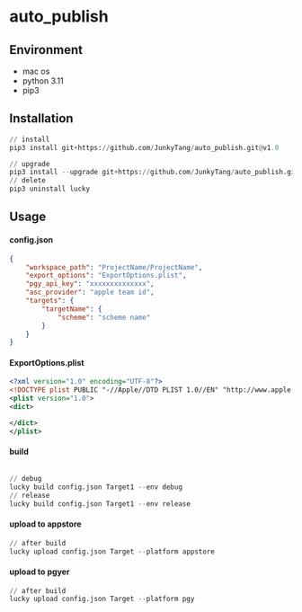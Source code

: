 # auto_publish

## Environment

* mac os
* python 3.11
* pip3


## Installation

```python
// install
pip3 install git+https://github.com/JunkyTang/auto_publish.git@v1.0

// upgrade
pip3 install --upgrade git+https://github.com/JunkyTang/auto_publish.git@1.0
// delete
pip3 uninstall lucky

```



## Usage

#### config.json

```json
{
    "workspace_path": "ProjectName/ProjectName",
    "export_options": "ExportOptions.plist",
    "pgy_api_key": "xxxxxxxxxxxxxx",
    "asc_provider": "apple team id",
    "targets": {
        "targetName": {
            "scheme": "scheme name"
        }
    }
}

```

#### ExportOptions.plist

```xml
<?xml version="1.0" encoding="UTF-8"?>
<!DOCTYPE plist PUBLIC "-//Apple//DTD PLIST 1.0//EN" "http://www.apple.com/DTDs/PropertyList-1.0.dtd">
<plist version="1.0">
<dict>

</dict>
</plist>
```

#### build

```python

// debug
lucky build config.json Target1 --env debug
// release
lucky build config.json Target1 --env release

```

#### upload to appstore

```python
// after build
lucky upload config.json Target --platform appstore
```

#### upload to pgyer

```python
// after build
lucky upload config.json Target --platform pgy
```

